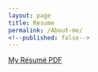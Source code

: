 ```yaml
---
layout: page
title: Resume
permalink: /About-me/
<!--published: false-->
---
```


[My Résumé PDF](/assets/LeeMingZhen-Resume.pdf)
